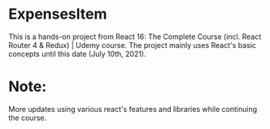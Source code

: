 # ExpensesItem

This is a hands-on project from React 16: The Complete Course (incl. React Router 4 & Redux) | Udemy course. The project mainly uses React's basic concepts until this date (July 10th, 2021).

# Note:
More updates using various react's features and libraries while continuing the course.
